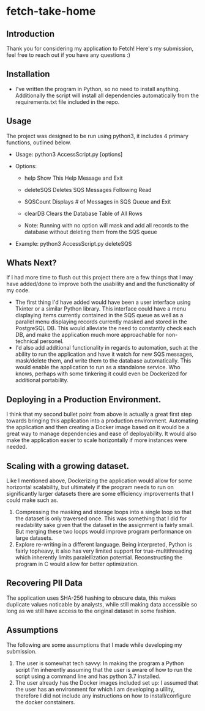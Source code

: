 # fetch-take-home

## Introduction
Thank you for considering my application to Fetch! Here's my submission, feel free to reach out if you have any questions :) 

## Installation
- I've written the program in Python, so no need to install anything. Additionally the script will install all dependencies automatically from the requirements.txt file included in the repo.

## Usage
The project was designed to be run using python3, it includes 4 primary functions, outlined below.

- Usage: python3 AccessScript.py [options]

- Options:
  - help            Show This Help Message and Exit 
  - deleteSQS       Deletes SQS Messages Following Read
  - SQSCount        Displays # of Messages in SQS Queue and Exit
  - clearDB         Clears the Database Table of All Rows

  - Note: Running with no option will mask and add all records to the database   without deleting them from the SQS queue

- Example:
  python3 AccessScript.py deleteSQS

## Whats Next?

If I had more time to flush out this project there are a few things that I may have added/done to improve both the usability and and the functionality of my code.

- The first thing I'd have added would have been a user interface using Tkinter or a similar Python library. This interface could have a menu displaying items currently contained in the SQS queue as well as a parallel menu displaying records currently masked and stored in the PostgreSQL DB. This would alleviate the need to constantly check each DB, and make the application much more approachable for non-technical personel.
- I'd also add additional functionality in regards to automation, such at the ability to run the application and have it watch for new SQS messages, mask/delete them, and write them to the database automatically. This would enable the application to run as a standalone service. Who knows, perhaps with some tinkering it could even be Dockerized for additional portability.
  
## Deploying in a Production Environment.

I think that my second bullet point from above is actually a great first step towards bringing this application into a production environment. Automating the application and then creating a Docker image based on it would be a great way to manage dependencies and ease of deployability. It would also make the application easier to scale horizontally if more instances were needed.

## Scaling with a growing dataset.

Like I mentioned above, Dockerizing the application would allow for some horizontal scalability, but ultimately if the program needs to run on significantly larger datasets there are some efficiency improvements that I could make such as.

1. Compressing the masking and storage loops into a single loop so that the dataset is only traversed once. This was something that I did for readability sake given that the dataset in the assignment is fairly small. But merging these two loops would improve program performance on large datasets.
2. Explore re-writing in a different language. Being interpreted, Python is fairly topheavy, it also has very limited support for true-multithreading which inherently limits paralellization potential. Reconstructing the program in C would allow for better optimization.

## Recovering PII Data 

The application uses SHA-256 hashing to obscure data, this makes duplicate values noticable by analysts, while still making data accessible so long as we still have access to the original dataset in some fashion.

## Assumptions

The following are some assumptions that I made while developing my submission.

1. The user is somewhat tech savvy: In making the program a Python script I'm inherently assuming that the user is aware of how to run the script using a command line and has python 3.7 installed.
2. The user already has the Docker images included set up: I assumed that the user has an environment for which I am developing a ulility, therefore I did not include any instructions on how to install/configure the docker constainers.

